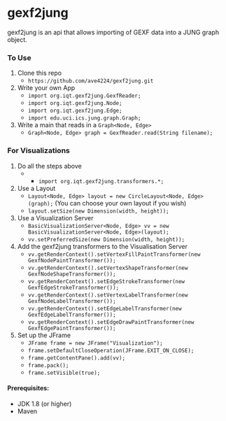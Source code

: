 gexf2jung
=========

gexf2jung is an api that allows importing of GEXF data into a JUNG graph object.


### To Use
1. Clone this repo
    * `https://github.com/ave4224/gexf2jung.git `
2. Write your own App
    * `import org.iqt.gexf2jung.GexfReader;`
    * `import org.iqt.gexf2jung.Node;`
    * `import org.iqt.gexf2jung.Edge;`
    * `import edu.uci.ics.jung.graph.Graph;`
3. Write a main that reads in a `Graph<Node, Edge>`
    * `Graph<Node, Edge> graph = GexfReader.read(String filename);`

### For Visualizations
1. Do all the steps above
    * * `import org.iqt.gexf2jung.transformers.*;`
2. Use a Layout
    * `Layout<Node, Edge> layout = new CircleLayout<Node, Edge>(graph);` (You can choose your own layout if you wish)
    * `layout.setSize(new Dimension(width, height));`
3. Use a Visualization Server
    * `BasicVisualizationServer<Node, Edge> vv = new BasicVisualizationServer<Node, Edge>(layout);`
    * `vv.setPreferredSize(new Dimension(width, height));`
4. Add the gexf2jung transformers to the Visualisation Server
    * `vv.getRenderContext().setVertexFillPaintTransformer(new GexfNodePaintTransformer());`
    * `vv.getRenderContext().setVertexShapeTransformer(new GexfNodeShapeTransformer());`
    * `vv.getRenderContext().setEdgeStrokeTransformer(new GexfEdgeStrokeTransformer());`
    * `vv.getRenderContext().setVertexLabelTransformer(new GexfNodeLabelTransformer());`
    * `vv.getRenderContext().setEdgeLabelTransformer(new GexfEdgeLabelTransformer());`
    * `vv.getRenderContext().setEdgeDrawPaintTransformer(new GexfEdgePaintTransformer());`
5. Set up the JFrame
    * `JFrame frame = new JFrame("Visualization");`
    * `frame.setDefaultCloseOperation(JFrame.EXIT_ON_CLOSE);`
    * `frame.getContentPane().add(vv);`
    * `frame.pack();`
    * `frame.setVisible(true);`

#### Prerequisites:
* JDK 1.8 (or higher)
* Maven